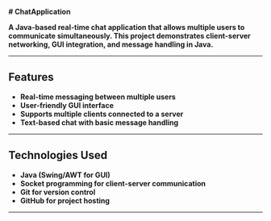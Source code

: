 <p>
  <b># ChatApplication

A **Java-based real-time chat application** that allows multiple users to communicate simultaneously. This project demonstrates client-server networking, GUI integration, and message handling in Java.

---

## Features
- Real-time messaging between multiple users
- User-friendly GUI interface
- Supports multiple clients connected to a server
- Text-based chat with basic message handling

---

## Technologies Used
- Java (Swing/AWT for GUI)
- Socket programming for client-server communication
- Git for version control
- GitHub for project hosting

---
</b>
</p>
